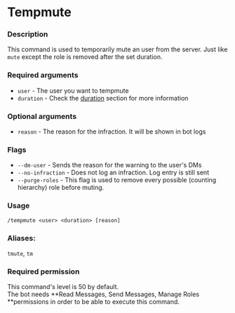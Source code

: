 # Tempmute

### **Description**

This command is used to temporarily mute an user from the server. Just like `mute` except the role is removed after the set duration.

### **Required arguments**

* `user` - The user you want to tempmute
* `duration` - Check the [duration](https://app.gitbook.com/@moonlightbot/s/docs/start-up/arguments#type-of-arguments) section for more information

### **Optional arguments**

* `reason` - The reason for the infraction. It will be shown in bot logs

### Flags

* `--dm-user` - Sends the reason for the warning to the user's DMs
* `--no-infraction` - Does not log an infraction. Log entry is still sent
* `--purge-roles` - This flag is used to remove every possible (counting hierarchy) role before muting.

### **Usage**

```
/tempmute <user> <duration> [reason]
```

### **Aliases:**

`tmute`, `tm`

### **Required permission**

This command's level is 50 by default.\
The bot needs **Read Messages, Send Messages, Manage Roles **permissions in order to be able to execute this command.
